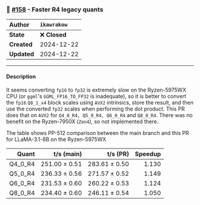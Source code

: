 ### 🔀 [#158](https://github.com/ikawrakow/ik_llama.cpp/pull/158) - Faster R4 legacy quants

| **Author** | `ikawrakow` |
| :--- | :--- |
| **State** | ❌ **Closed** |
| **Created** | 2024-12-22 |
| **Updated** | 2024-12-22 |

---

#### Description

It seems converting `fp16` to `fp32` is extremely slow on the Ryzen-5975WX CPU (or `ggml`'s `GGML_FP16_TO_FP32` is inadequate), so it is better to convert the `fp16` `Q8_1_x4` block scales using `AVX2` intrinsics, store the result, and then use the converted `fp32` scales when performing the dot product. This PR does that on `AVX2` for `Q4_0_R4, Q5_0_R4, Q6_0_R4` and `Q8_0_R4`.  There was no benefit on the Ryzen-7950X (`Zen4`), so not implemented there.

The table shows PP-512 comparison between the main branch and this PR for LLaMA-3.1-8B on the Ryzen-5975WX

| Quant | t/s (main) | t/s (PR) | Speedup |
| ---: | ---: | ---: | ---: |
| Q4_0_R4 | 251.00 ± 0.51 | 283.61 ± 0.50 | 1.130 |
| Q5_0_R4 | 236.33 ± 0.56 | 271.57 ± 0.52 | 1.149 |
| Q6_0_R4 | 231.53 ± 0.60  | 260.22 ± 0.53 | 1.124 |
| Q8_0_R4 | 234.40 ± 0.60  | 246.11 ± 0.54 | 1.050 |